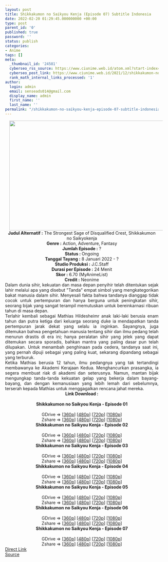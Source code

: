 ```yaml
---
layout: post
title: Shikkakumon no Saikyou Kenja (Episode 07) Subtitle Indonesia
date: 2022-02-20 01:29:45.000000000 +00:00
type: post
parent_id: '0'
published: true
password: ''
status: publish
categories:
- Anime
tags: []
meta:
  _thumbnail_id: '24581'
  cyberseo_rss_source: https://www.ciunime.web.id/atom.xml?start-index=1
  cyberseo_post_link: https://www.ciunime.web.id/2021/12/shikkakumon-no-saikyou-kenja-subtitle.html
  rank_math_internal_links_processed: '1'
author:
  login: admin
  email: senseads014@gmail.com
  display_name: admin
  first_name: ''
  last_name: ''
permalink: "/shikkakumon-no-saikyou-kenja-episode-07-subtitle-indonesia/"
---
```

<div class="separator" style="clear: both; text-align: center;"><a href="https://blogger.googleusercontent.com/img/a/AVvXsEgykXe5fIipLmfXPYfZWYPrPodxl0HMv4MEF_P-G-AtpMIhaC4lJNMiOKMibpug0saoxHzbZK83YnsuR5bfko7trv4lR7OCkqOpYFX8Kxvt-QwEch_M8mOo_f6XNFi3HGbG8zeKAWMZCa-Fmf7vKjvlKL2BdGa_nvKkbR_DTt3a_7B8CGgEBIRz4Q81=s1280" style="margin-left: 1em; margin-right: 1em;"><img border="0" data-original-height="720" data-original-width="1280" height="360" src="{{ site.baseurl }}/assets/2022/02/AVvXsEgykXe5fIipLmfXPYfZWYPrPodxl0HMv4MEF_P-G-AtpMIhaC4lJNMiOKMibpug0saoxHzbZK83YnsuR5bfko7trv4lR7OCkqOpYFX8Kxvt-QwEch_M8mOo_f6XNFi3HGbG8zeKAWMZCa-Fmf7vKjvlKL2BdGa_nvKkbR_DTt3a_7B8CGgEBIRz4Q81=w640-h360" width="640" /></a></div>
<div class="separator" style="clear: both; text-align: center;"></div>
<div style="text-align: center;"><b>Judul</b><b><b> Alternatif</b> :</b> The Strongest Sage of Disqualified Crest, Shikkakumon no Saikyokenja</div>
<div style="text-align: center;"><b><b>Genre :</b></b> Action, Adventure, Fantasy</div>
<div style="text-align: center;"><b>Jumlah Episode :</b> ?<br /><b>Status :&nbsp;</b>Ongoing<br /><b>Tanggal Tayang :</b> 8 Januari 2022 - ?<br /><b>Studio Produksi :</b>&nbsp;J.C.Staff<br /><b>Durasi per Episode :</b> 24 Menit</div>
<div style="text-align: center;"><b>Skor :</b> 6.70 (MyAnimeList)</div>
<div style="text-align: center;"><b>Credit :</b>&nbsp;Neonime</div>
<div style="text-align: center;"></div>
<div style="text-align: justify;">
<div>Dalam dunia sihir, kekuatan dan masa depan penyihir telah ditentukan sejak lahir melalui apa yang disebut "Tanda" empat simbol yang mengkategorikan bakat manusia dalam sihir. Menyesali fakta bahwa tandanya dianggap tidak cocok untuk pertempuran dan hanya berguna untuk peningkatan sihir, seorang bijak yang sangat terampil memutuskan untuk bereinkarnasi ribuan tahun di masa depan.</div>
<div></div>
<div>Terlahir kembali sebagai Mathias Hildesheimr anak laki-laki berusia enam tahun dan putra ketiga dari keluarga seorang duke ia mendapatkan tanda pertempuran jarak dekat yang selalu ia inginkan. Sayangnya, juga ditemukan bahwa pengetahuan manusia tentang sihir dan ilmu pedang telah menurun drastis di era ini; hanya peralatan sihir yang jelek yang dapat ditemukan secara sporadis, bahkan mantra yang paling dasar pun telah dilupakan. Untuk menambah penghinaan pada cedera, tandanya saat ini, yang pernah dipuji sebagai yang paling kuat, sekarang dipandang sebagai yang terburuk.</div>
<div></div>
<div>Ketika Mathias berusia 12 tahun, ilmu pedangnya yang tak tertandingi membawanya ke Akademi Kerajaan Kedua. Menghancurkan prasangka, ia segera membuat riak di akademi dan seterusnya. Namun, mantan bijak mengungkap tanda-tanda kekuatan gelap yang bekerja dalam bayang-bayang, dan dengan kemanusiaan yang lebih lemah dari sebelumnya, terserah kepada Mathias untuk menggagalkan rencana jahat mereka.</div>
</div>
<div style="text-align: justify;"></div>
<div style="text-align: justify;"></div>
<div style="text-align: center;">
<div style="text-align: center;">
<div style="text-align: left;">
<div style="text-align: center;"><b>Link Download :</b></div>
<div style="text-align: center;"><b><br /></b></div>
<div style="text-align: center;"><span style="text-align: left;"><b>Shikkakumon no Saikyou Kenja&nbsp;</b></span><b>- Episode 01</b></div>
<div style="text-align: center;"><b><br /></b></div>
<div style="text-align: center;">GDrive =&gt; [<a href="https://acefile.co/f/64760535/snsk-1-360p-samehadaku-care-mp4" target="_blank" rel="noopener">360p</a>] [<a href="https://acefile.co/f/64760545/snsk-1-480p-samehadaku-care-mp4" target="_blank" rel="noopener">480p</a>] [<a href="https://acefile.co/f/64760837/snsk-1-mp4hd-samehadaku-care-mp4" target="_blank" rel="noopener">720p</a>] [<a href="https://acefile.co/f/64761001/snsk-1-fullhd-samehadaku-care-mp4" target="_blank" rel="noopener">1080p</a>]</div>
<div style="text-align: center;">Zshare =&gt; [<a href="https://www119.zippyshare.com/v/XrwyiOA0/file.html" target="_blank" rel="noopener">360p</a>] [<a href="https://www119.zippyshare.com/v/dSmFiDoK/file.html" target="_blank" rel="noopener">480p</a>] [<a href="https://www119.zippyshare.com/v/OYtnpgsj/file.html" target="_blank" rel="noopener">720p</a>] [<a href="https://www29.zippyshare.com/v/2Kw9Pfip/file.html" target="_blank" rel="noopener">1080p</a>]</div>
<div style="text-align: center;"></div>
<div style="text-align: center;">
<div><span style="text-align: left;"><b>Shikkakumon no Saikyou Kenja&nbsp;</b></span><b>- Episode 02</b></div>
<div><b><br /></b></div>
<div>GDrive =&gt; [<a href="https://www.mp4upload.com/3pm78xenu09m" target="_blank" rel="noopener">360p</a>] [<a href="https://acefile.co/f/65385371/neonime_shikkakumon-02-480p-zip" target="_blank" rel="noopener">480p</a>] [<a href="https://acefile.co/f/65385719/neonime_shikkakumon-02-720p-zip" target="_blank" rel="noopener">720p</a>] [<a href="https://acefile.co/f/65386107/neonime_shikkakumon-02-1080p-zip" target="_blank" rel="noopener">1080p</a>]</div>
<div>Zshare =&gt; [<a href="https://www65.zippyshare.com/v/NNlhso8X/file.html" target="_blank" rel="noopener">360p</a>] [<a href="https://www14.zippyshare.com/v/cE6aX72o/file.html" target="_blank" rel="noopener">480p</a>] [<a href="https://www113.zippyshare.com/v/YiHwi8hT/file.html" target="_blank" rel="noopener">720p</a>] [<a href="https://www51.zippyshare.com/v/VsVPbNy3/file.html" target="_blank" rel="noopener">1080p</a>]</div>
<div></div>
<div>
<div><span style="text-align: left;"><b>Shikkakumon no Saikyou Kenja&nbsp;</b></span><b>- Episode 03</b></div>
<div><b><br /></b></div>
<div>GDrive =&gt; [<a href="https://www.mp4upload.com/eyw56kc1mnjo" target="_blank" rel="noopener">360p</a>] [<a href="https://acefile.co/f/66000984/neonime_shikkakumon-03-480p-zip" target="_blank" rel="noopener">480p</a>] [<a href="https://acefile.co/f/66001363/neonime_shikkakumon-03-720p-zip" target="_blank" rel="noopener">720p</a>] [<a href="https://acefile.co/f/66001938/neonime_shikkakumon-03-1080p-zip" target="_blank" rel="noopener">1080p</a>]</div>
<div>Zshare =&gt; [<a href="https://www69.zippyshare.com/v/s2EQQw1k/file.html" target="_blank" rel="noopener">360p</a>] [<a href="https://www76.zippyshare.com/v/hTAHBSBv/file.html" target="_blank" rel="noopener">480p</a>] [<a href="https://www66.zippyshare.com/v/epIePwxI/file.html" target="_blank" rel="noopener">720p</a>] [<a href="https://www46.zippyshare.com/v/2qFmo9y9/file.html" target="_blank" rel="noopener">1080p</a>]</div>
</div>
<div></div>
<div>
<div><span style="text-align: left;"><b>Shikkakumon no Saikyou Kenja&nbsp;</b></span><b>- Episode 04</b></div>
<div><b><br /></b></div>
<div>GDrive =&gt; [<a href="https://www.mp4upload.com/bcc5qbtbvryw" target="_blank" rel="noopener">360p</a>] [<a href="https://acefile.co/f/66600518/neonime_shikkakumon-04-480p-zip" target="_blank" rel="noopener">480p</a>] [<a href="https://acefile.co/f/66600843/neonime_shikkakumon-04-720p-zip" target="_blank" rel="noopener">720p</a>] [<a href="https://acefile.co/f/66601368/neonime_shikkakumon-04-1080p-zip" target="_blank" rel="noopener">1080p</a>]</div>
<div>Zshare =&gt; [<a href="https://www30.zippyshare.com/v/0GVtMCHo/file.html" target="_blank" rel="noopener">360p</a>] [<a href="https://www70.zippyshare.com/v/c9eSG34m/file.html" target="_blank" rel="noopener">480p</a>] [<a href="https://www108.zippyshare.com/v/FDU1I71e/file.html" target="_blank" rel="noopener">720p</a>] [<a href="https://www98.zippyshare.com/v/ex3v1iEt/file.html" target="_blank" rel="noopener">1080p</a>]</div>
</div>
<div></div>
<div>
<div><span style="text-align: left;"><b>Shikkakumon no Saikyou Kenja&nbsp;</b></span><b>- Episode 05</b></div>
<div><b><br /></b></div>
<div>GDrive =&gt; [<a href="https://www.mp4upload.com/c9h4k0gmh49h" target="_blank" rel="noopener">360p</a>] [<a href="https://acefile.co/f/67199248/neonime_snsk-5-480p-zip" target="_blank" rel="noopener">480p</a>] [<a href="https://acefile.co/f/67199563/neonime_snsk-5-720p-zip" target="_blank" rel="noopener">720p</a>] [<a href="https://acefile.co/f/67199956/neonime_snsk-5-1080p-zip" target="_blank" rel="noopener">1080p</a>]</div>
<div>Zshare =&gt; [<a href="https://www114.zippyshare.com/v/0AYaX8wK/file.html" target="_blank" rel="noopener">360p</a>] [<a href="https://www111.zippyshare.com/v/ooKXLhs0/file.html" target="_blank" rel="noopener">480p</a>] [<a href="https://www65.zippyshare.com/v/Q9STWloo/file.html" target="_blank" rel="noopener">720p</a>] [<a href="https://www90.zippyshare.com/v/jxgi4mTe/file.html" target="_blank" rel="noopener">1080p</a>]</div>
</div>
<div></div>
<div>
<div><span style="text-align: left;"><b>Shikkakumon no Saikyou Kenja&nbsp;</b></span><b>- Episode 06</b></div>
<div><b><br /></b></div>
<div>GDrive =&gt; [<a href="https://acefile.co/f/67790946/snsk-6-360p-samehadaku-care-mp4" target="_blank" rel="noopener">360p</a>] [<a href="https://acefile.co/f/67790955/snsk-6-480p-samehadaku-care-mp4" target="_blank" rel="noopener">480p</a>] [<a href="https://acefile.co/f/67791361/snsk-6-mp4hd-samehadaku-care-mp4" target="_blank" rel="noopener">720p</a>] [<a href="https://acefile.co/f/67791967/snsk-6-fullhd-samehadaku-care-mp4" target="_blank" rel="noopener">1080p</a>]</div>
<div>Zshare =&gt; [<a href="https://www20.zippyshare.com/v/jfwF4KDf/file.html" target="_blank" rel="noopener">360p</a>] [<a href="https://www20.zippyshare.com/v/eOlGEgk9/file.html" target="_blank" rel="noopener">480p</a>] [<a href="https://www20.zippyshare.com/v/Uq2irODv/file.html" target="_blank" rel="noopener">720p</a>] [<a href="https://www51.zippyshare.com/v/QBTkK3lF/file.html" target="_blank" rel="noopener">1080p</a>]</div>
</div>
<div></div>
<div>
<div><span style="text-align: left;"><b>Shikkakumon no Saikyou Kenja&nbsp;</b></span><b>- Episode 07</b></div>
<div><b><br /></b></div>
<div>GDrive =&gt; [<a href="https://acefile.co/f/68427402/snsk-7-360p-samehadaku-care-mp4" target="_blank" rel="noopener">360p</a>] [<a href="https://acefile.co/f/68436333/neonime_snsk-7-480p-zip" target="_blank" rel="noopener">480p</a>] [<a href="https://acefile.co/f/68436513/neonime_snsk-7-720p-zip" target="_blank" rel="noopener">720p</a>] [<a href="https://acefile.co/f/68436848/neonime_snsk-7-1080p-zip" target="_blank" rel="noopener">1080p</a>]</div>
<div>Zshare =&gt; [<a href="https://www59.zippyshare.com/v/nFr7w8Xi/file.html" target="_blank" rel="noopener">360p</a>] [<a href="https://www1.zippyshare.com/v/CtMfKiKB/file.html" target="_blank" rel="noopener">480p</a>] [<a href="https://www20.zippyshare.com/v/uCpSR2KW/file.html" target="_blank" rel="noopener">720p</a>] [<a href="https://www93.zippyshare.com/v/ggQw3Wpf/file.html" target="_blank" rel="noopener">1080p</a>]</div>
</div>
</div>
</div>
</div>
</div>
<link rel="stylesheet" href="https://cdnjs.cloudflare.com/ajax/libs/font-awesome/4.7.0/css/font-awesome.min.css" />
<div class="divbtn"> <a href="https://handymansurrender.com/fihup8buzv?key=94550f7ce39444073321dde3b8782f97" class="btn"><i class="fa fa-download"></i> Direct Link</a> <br /><a href="https://www.ciunime.web.id/2021/12/shikkakumon-no-saikyou-kenja-subtitle.html">Source</a> </div>
